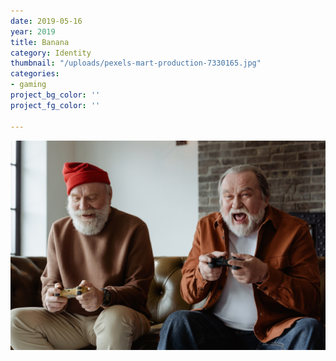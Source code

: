 ```yaml
---
date: 2019-05-16
year: 2019
title: Banana
category: Identity
thumbnail: "/uploads/pexels-mart-production-7330165.jpg"
categories:
- gaming
project_bg_color: ''
project_fg_color: ''

---
```

![](/uploads/pexels-mart-production-7330165.jpg)